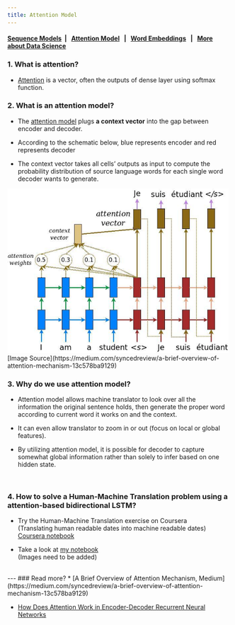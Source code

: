 ```yaml
---
title: Attention Model
---
```



####  [Sequence Models](https://dujm.github.io/DS_Sequence_Models/)&nbsp;  | &nbsp;    [Attention Model](https://dujm.github.io/DS_Sequence_Models/attention-model) &nbsp;  | &nbsp;  [Word Embeddings](https://dujm.github.io/DS_Sequence_Models/word-embeddings) &nbsp;  | &nbsp;  [More about Data Science](https://dujm.github.io/pages/datascience.html)


### 1. What is attention?
  * [Attention](https://medium.com/syncedreview/a-brief-overview-of-attention-mechanism-13c578ba9129) is a vector, often the outputs of dense layer using softmax function.

### 2. What is an attention model?  
  * The [attention model](https://medium.com/syncedreview/a-brief-overview-of-attention-mechanism-13c578ba9129) plugs **a context vector** into the gap between encoder and decoder.

  * According to the schematic below, blue represents encoder and red represents decoder

  * The context vector takes all cells’ outputs as input to compute the probability distribution of source language words for each single word decoder wants to generate.

<img src="assets/attention_model.png" alt="drawing" width="500" />
[Image Source](https://medium.com/syncedreview/a-brief-overview-of-attention-mechanism-13c578ba9129)
<br>

### 3. Why do we use attention model?
  * Attention model allows machine translator to look over all the information the original sentence holds, then generate the proper word according to current word it works on and the context.

  * It can even allow translator to zoom in or out (focus on local or global features).

  * By utilizing attention model, it is possible for decoder to capture somewhat global information rather than solely to infer based on one hidden state.
  <br>

### 4. How to solve a Human-Machine Translation problem using a attention-based bidirectional LSTM?  
  * Try the Human-Machine Translation exercise on Coursera  
(Translating human readable dates into machine readable dates)  
[Coursera notebook](https://www.coursera.org/learn/nlp-sequence-models/notebook/npjGi/neural-machine-translation-with-attention)  


  * Take a look at [my notebook](https://github.com/dujm/DS_Sequence_Models/blob/master/notebooks/Finished/w3_Neural_machine_translation_with_attentionv4_DJ.ipynb)  
(Images need to be added)

<br>
---
### Read more?
  * [A Brief Overview of Attention Mechanism, Medium](https://medium.com/syncedreview/a-brief-overview-of-attention-mechanism-13c578ba9129)

  * [How Does Attention Work in Encoder-Decoder Recurrent Neural Networks](https://machinelearningmastery.com/how-does-attention-work-in-encoder-decoder-recurrent-neural-networks/)
